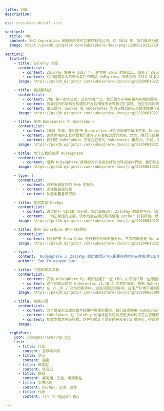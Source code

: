 ```yaml
---
title: VNG
description:

css: scss/case-detail.scss

section1:
  title: VNG
  content: VNG Coporation 是越南领先的互联网科技公司。在 2014 年，我们被评为越南唯一一家估值 10 亿美元的创业公司。VNG 推出了许多重要产品，比如 Zalo、ZaloPay 和 Zing 等，吸引了数亿用户。
  image: https://pek3b.qingstor.com/kubesphere-docs/png/20200619222719.png

section2:
  listLeft:
    - title: ZaloPay 介绍
      contentList:
        - content: ZaloPay 发布于 2017 年，建立在 Zalo 的基础上，继承了 Zalo 生态中的诸多便利。在 Zalo 已有的生态系统中有着庞大的 Zalo 用户，活跃用户在 1 亿左右。相较于 Momo、Moca 的 GrabPay，以及 ViettelPay 等，ZaloPay 更具竞争力。
        - content: 在由越南最大的新闻类门户网站 VnExpress 所举办的 2018 技术大奖（2018 Tech Awards）颁奖典礼上，ZaloPay 荣获年度支付应用程序第三名。MoMo 占据头名位置，ViettelPay 紧随其后，Moca 的 GrabPay、VinGroup 的 VinID 以及 SEA 的 AirPay 也加入了市场，整个环境非常激烈。
      image: https://pek3b.qingstor.com/kubesphere-docs/png/20200619222719.png

    - title: 拥抱新科技
      contentList:
        - content: VNG 是一家大公司，业务领域广泛。我们致力于使用最为尖端的框架、技术和编程语言来开发产品，创建架构。
        - content: 依靠过时的架构去构建和开发应用程序会导致可扩展性、适应性和可观察性等各方面的问题。例如，对于传统的单体架构，想要对一个大型、复杂的紧耦合应用程序进行更改非常之难。此外，单体架构可扩展性差、技术壁垒高。换言之，产品上市的计划可能会延后，更新周期也会拉长。然而，我们所追求的是业务的快速发展与交付，各类服务需要对各种改变迅速作出反应。
        - content: 毫无疑问，Docker 和 Kubernetes 为满足我们的业务需求提供了最好的自定义技术架构。关于容器化和其优势所在自不必多说。组件化加快了我们的开发速度，开发出的产品也更为可靠。Kubernetes 让我们的滚动升级和回滚模式自动化，通过探针监控应用的状况。
      image: https://pek3b.qingstor.com/kubesphere-docs/png/20200619223445.png

    - title: 采用 Kubernetes 和 KubeSphere
      contentList:
        - content: 2018 年底，我们使用 Kubernetes 作为容器编排解决方案。Kubernetes 帮助我们声明式地管理我们的集群，让我们得以控制应用版本，轻松复制应用。然而，有太多的问题需要我们去考虑，如日志监控、DevOps 和中间件等，这也使得 Kubernetes 的学习曲线相对较高。实际上，我们对几种最常用的工具进行了调研。例如，我们利用 EFK 进行日志管理，采用 Jenkins 作为 CI/CD 的引擎进行业务更新，我们也会在自己的环境中使用 Redis 和 Kafka。
        - content: 这些常用的工具帮助我们提升了开发和运营的效率。然而，我们当前最大的挑战是开发者们需要学习、维护这些工具，在不同的终端和界面之间来回切换也相当耗费时间。因此，我们开始研究一种集中化的解决方案，可以将云原生技术栈集成到一个统一的 Web 控制台。我们对比了一些解决方案（如 Rancher 和原生的 Kubernetes），最后发现 KubeSphere 最为方便。
        - content: 我们把 KubeSphere 安装在已有的 Kubernetes 集群上。目前，我们拥有两个 Kubernetes 集群，分别用于沙盒和生产环境。考虑到数据隐私问题，我们把集群都部署在物理机上。我们使用 HAProxy 安装高可用集群以实现流量的负载均衡。
      image: https://pek3b.qingstor.com/kubesphere-docs/png/20200619223626.png

    - title: 为什么我们选择 KubeSphere
      contentList:
        - content: 借助 KubeSphere 提供的对开发者友好的向导式操作界面，我们能轻松地监控从基础设施到应用程序的资源消耗情况。由此，ZaloPay 商户平台在 KubeSphere 上也已经稳定运行了半年。KubeSphere 提供了一系列功能，整合并打包了云原生技术栈，例如开箱即用的应用程序生命周期管理功能、监控日志、多租户以及告警通知等。由于每个功能和组件都可拔插，我们可以根据自己的需求去启用。
      image: https://pek3b.qingstor.com/kubesphere-docs/png/20200619224814.png

    - type: 1
      contentList:
        - content: 对开发者友好的 Web 控制台
        - content: 多维度监控功能
        - content: 功能丰富且可拔插

    - title: 如何实现 DevOps
      contentList:
        - content: 通过执行 CI/CD 流水线，我们直接运行 ZaloPay 的商户平台。如下方视图，我们使用 KubeSphere 运行 CI/CD 流水线，将 GitLab、SonarQube、Docker、Kubernetes 和 Docker 仓库都整合到一套流程中。在第一阶段，流水线会对整个流程所需的一些必要环境进行初始化。接下来，通过设定环境条件（例如 checkout branch, deploy env 和 tag version 等），流水线会拉取 GitLab 上的源代码。在第三阶段会对 Golang 项目进行构建，触发 SonarQube 分析源代码，检查其质量。如果没有特殊情况或者代码没有重大问题，流水线将会进行下一阶段。
        - content: 一切正常运行之后，流水线会在第四阶段使用 Docker 打包项目。然后将 Docker 镜像推送至 Docker 仓库。第五阶段会将 Docker 镜像部署至所需的环境，例如沙盒和生产环境。流水线上的垃圾会随后清空，并向我们的团队发送流水线的运行结果。
      image: https://pek3b.qingstor.com/kubesphere-docs/png/20200619225121.png

    - title: 使用 SonarQube 进行代码质检
      contentList:
        - content: 我们使用 SonarQube 进行静态代码质量分析。下方的截图是 SonarQube 对我们服务分析结果的一个示例。这帮我们迅速定位问题，并找到我们代码中的缺陷。
      image: https://pek3b.qingstor.com/kubesphere-docs/png/20200619225841.png

    - type: 2
      content: 'KubeSphere 让 ZaloPay 的运维团队可以把更多的时间花在管理和工作流程的自动化上。'
      author: 'Tan To Nguyen Duy'

    - title: 问题和解决方案
      contentList:
        - content: 安装 KubeSphere 时，我们创建了一些 CRD。由于测试等一些原因，我重新安装并删除了一些资源。API Server 在处理 OpenAPI 验证 x-kubernetes-int-or-string 的 CRD 请求时，会出现 Panic。etcd 同时也会出现 Panic 并不断崩溃。
        - content: 这个问题出现在 Kubernetes v1.16.2 之前的版本。更新 Kubernetes API 并不安全，而且不可避免地会导致停机。不这么做的话则无法访问 API，kubectl 或所有的控制器也会终止运行。
        - content: 在 v1.16.2 之后的版本中，这些问题已经解决。在生产环境下请特别注意这些问题。
      image: https://pek3b.qingstor.com/kubesphere-docs/png/20200620000210.png

    - title: 贡献开源
      contentList:
        - content: 为了满足对云原生技术栈集中管理的需求，我们选择使用 KubeSphere 在 Kubernetes 的基础上加强可观察性。现在，我们可以在几分钟内迅速部署新的微服务并分配资源。KubeSphere 同样也帮助开发者加快了产品上市时间。
        - content: KubeSphere 让 ZaloPay 的运维团队可以把更多的时间花在管理和工作流程的自动化上。KubeSphere 提供了丝滑的用户体验，对开发者友好的 Web 控制台将内在复杂的逻辑关系清晰地呈现，使得操作基础设施资源更为简单。KubeSphere 是世界上一个正在快速发展的开源社区。KubeSphere 社区帮助众多的公司和组织通过云原生技术轻松运营各自的业务，解决 Kubernetes 自身的痛点。
        - content: 我非常喜欢开源模式。这种模式让全世界的开发者们走得更近，得以在一个开放、活跃的社区相互讨论彼此的观点，帮助解决彼此的问题。我相信开源是软件行业的大势所在，我也在努力为这一社区贡献自己的一份力量。我希望 KubeSphere 可以继续助力开源社区的发展，为广大用户带来更好的产品。
      image:

  rightPart:
    icon: /images/case/vng.jpg
    list:
      - title: 行业
        content: 互联网科技
      - title: 地点
        content: 越南
      - title: 云类型
        content: 私有云
      - title: 挑战
        content: 高可用、安全、可观察性
      - title: 采用功能
        content: DevOps、日志、监控
      - title: 作者
        content: Tan To Nguyen Duy

---
```

